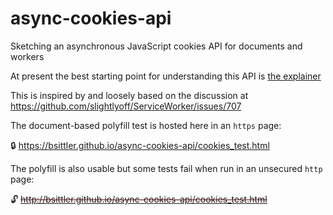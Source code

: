 # async-cookies-api
Sketching an asynchronous JavaScript cookies API for documents and workers

At present the best starting point for understanding this API is [the explainer](explainer.md)

This is inspired by and loosely based on the discussion at https://github.com/slightlyoff/ServiceWorker/issues/707

The document-based polyfill test is hosted here in an `https` page:

🔒 https://bsittler.github.io/async-cookies-api/cookies_test.html

The polyfill is also usable but some tests fail when run in an unsecured `http` page:

🔓 <s style="color:maroon">http://bsittler.github.io/async-cookies-api/cookies_test.html </s>
